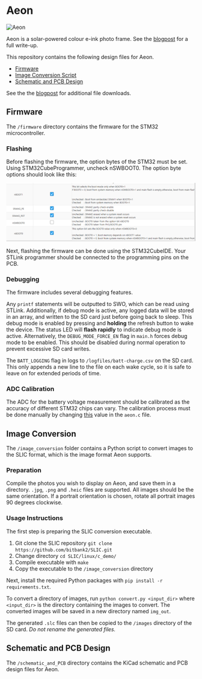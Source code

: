 # Aeon

![Aeon](aeon.jpg)

Aeon is a solar-powered colour e-ink photo frame. See the [blogpost](https://insertnewline.com/blog/aeon/) for a full write-up.


This repository contains the following design files for Aeon. 

- [Firmware](firmware)
- [Image Conversion Script](image_conversion)
- [Schematic and PCB Design](schematic_and_PCB)

See the the [blogpost](https://insertnewline.com/blog/aeon/) for additional file downloads.

## Firmware

The `/firmware` directory contains the firmware for the STM32 microcontroller.

### Flashing

Before flashing the firmware, the option bytes of the STM32 must be set. Using STM32CubeProgrammer, uncheck nSWBOOT0. The option byte options should look like this:

![option bytes](firmware/setting-option-bytes.png)

Next, flashing the firmware can be done using the STM32CubeIDE. Your STLink programmer should be connected to the programming pins on the PCB.

### Debugging

The firmware includes several debugging features. 

Any `printf` statements will be outputted to SWO, which can be read using STLink. Additionally, if debug mode is active, any logged data will be stored in an array, and written to the SD card just before going back to sleep. This debug mode is enabled by pressing and **holding** the refresh button to wake the device. The status LED will **flash rapidly** to indicate debug mode is active. Alternatively, the `DEBUG_MODE_FORCE_EN` flag in `main.h` forces debug mode to be enabled. This should be disabled during normal operation to prevent excessive SD card writes.

The `BATT_LOGGING` flag in logs to `/logfiles/batt-charge.csv` on the SD card. This only appends a new line to the file on each wake cycle, so it is safe to leave on for extended periods of time.

### ADC Calibration

The ADC for the battery voltage measurement should be calibrated as the accuracy of different STM32 chips can vary. The calibration process must be done manually by changing [this](/firmware/Core/Src/aeon.c#L108) value in the `aeon.c` file.

## Image Conversion

The `/image_conversion` folder contains a Python script to convert images to the SLIC format, which is the image format Aeon supports. 

### Preparation

Compile the photos you wish to display on Aeon, and save them in a directory. `.jpg`, `.png` and `.heic` files are supported. All images should be the same orientation. If a portrait orientation is chosen, rotate all portrait images 90 degrees clockwise. 

### Usage Instructions

The first step is preparing the SLIC conversion executable.

1. Git clone the SLIC repository `git clone https://github.com/bitbank2/SLIC.git`
2. Change directory `cd SLIC/linux/c_demo/`
3. Compile executable with `make`
4. Copy the executable to the `/image_conversion` directory

Next, install the required Python packages with `pip install -r requirements.txt`.

To convert a directory of images, run `python convert.py <input_dir>` where `<input_dir>` is the directory containing the images to convert. The converted images will be saved in a new directory named `img_out`.

The generated `.slc` files can then be copied to the `/images` directory of the SD card. *Do not rename the generated files.*

## Schematic and PCB Design

The `/schematic_and_PCB` directory contains the KiCad schematic and PCB design files for Aeon.